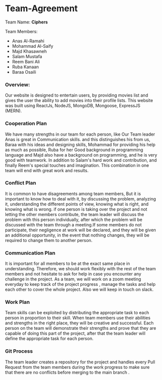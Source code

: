# Team-Agreement

Team Name: **Ciphers**

Team Members: 
+ Anas Al-Ramahi
+ Mohammad Al-Saify
+ Majd Khasawneh
+ Salam Mustafa
+ Reem Bani Ali
+ Ruba Kanaan
+ Baraa Osaili


### Overview:
Our website is designed to entertain users, by providing movies list and gives the user the ability to add movies into their profile lists.
This website was built using ReactJs, NodeJS, MongoDB, Mongoose, ExpressJS (MERN).




### Cooperation Plan
We have many strengths in our team for each person, like  Our Team leader Anas is great  in Communication skills. and this distinguishes his from us, Baraa with his ideas and designing skills, Mohammad for providing his help as much as possible, Ruba for her Good background in programming language and Majd also have a background on programming, and he is very good with teamwork. In addition to Salam's hard work and contribution, and finally Reem's special touches and imagination. This combination in one team will end with great work and results. 



### Conflict Plan 
It is common to have disagreements among team members, But it is important to know how to deal with it, by discussing the problem, analyzing it, understanding the different points of view, knowing what is right, and knowing what is wrong. if one person is taking over the project and not letting the other members contribute, the team leader will discuss the problem with this person individually, after which the problem will be discussed with the team through a meeting.If some members do not participate, their negligence at work will be declared, and they will be given an additional opportunity, in the event that nothing changes, they will be required to change them to another person.



### Communication Plan
It is important  for all members to be at the exact same place in understanding. Therefore, we should work flexibly with the rest of the team members and not hesitate to ask for help in case you encounter any challenge in the project. As a team, we will work on a zoom meeting everyday to keep track of the project progress , manage the tasks and help each other to cover the whole project. Also we will keep in touch on slack.


### Work Plan
Team skills can be exploited by distributing the appropriate task to each person in proportion to their skill. When team members use their abilities and strengths in the right place, they will be creative and successful.  Each person on the team will demonstrate their strengths and prove that they are capable of doing this part of the project, after that the team leader will define the appropriate task for each person. 


### Git Process
The team leader creates a repository for the project and handles every Pull Request from the team members during the work progress to make sure that there are no conflicts before merging to the main branch .

